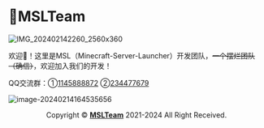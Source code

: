 # 🌹MSLTeam

![IMG_202402142260_2560x360](https://raw.githubusercontent.com/msldevs/.github/main/profile/assets/IMG_202402142260_2560x360.png)

欢迎👋！这里是MSL（Minecraft-Server-Launcher）开发团队，~~一个摆烂团队（确信）~~，欢迎加入我们的开发！

QQ交流群：①[1145888872](https://qm.qq.com/q/MkCYJKKiGY) ②[234477679](https://qm.qq.com/q/lZ9qA5ykDY)

![image-20240214164535656](https://raw.githubusercontent.com/msldevs/.github/main/profile/assets/image-20240214164535656.png)

<div style="text-align:center;"> Copyright © <strong><a href="https://github.com/MSLTeam/">MSLTeam</a></strong> 2021-2024 All Right Received.</div>
